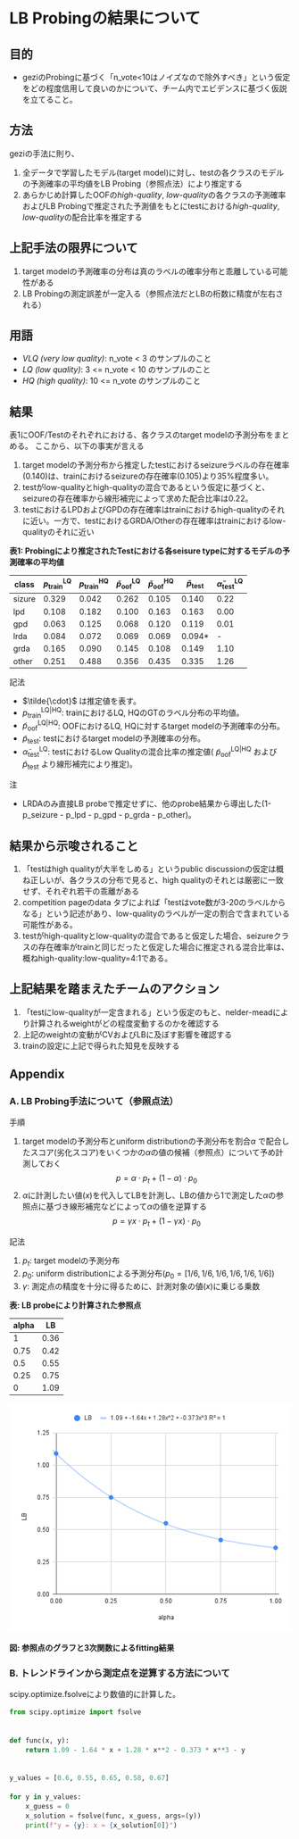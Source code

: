 # LB Probingの結果について

## 目的

* geziのProbingに基づく「n_vote<10はノイズなので除外すべき」という仮定をどの程度信用して良いのかについて、チーム内でエビデンスに基づく仮説を立てること。

## 方法

geziの手法に則り、

1. 全データで学習したモデル(target model)に対し、testの各クラスのモデルの予測確率の平均値をLB Probing（参照点法）により推定する
1. あらかじめ計算したOOFの*high-quality*, *low-quality*の各クラスの予測確率およびLB Probingで推定された予測値をもとにtestにおける*high-quality*, *low-quality*の配合比率を推定する

## 上記手法の限界について

1. target modelの予測確率の分布は真のラベルの確率分布と乖離している可能性がある
1. LB Probingの測定誤差が一定入る（参照点法だとLBの桁数に精度が左右される）

## 用語

* *VLQ (very low quality)*: n_vote < 3 のサンプルのこと
* *LQ (low quality)*: 3 <= n_vote < 10 のサンプルのこと
* *HQ (high quality)*: 10 <= n_vote のサンプルのこと

## 結果

表1にOOF/Testのそれぞれにおける、各クラスのtarget modelの予測分布をまとめる。
ここから、以下の事実が言える

1. target modelの予測分布から推定したtestにおけるseizureラベルの存在確率(0.140)は、trainにおけるseizureの存在確率(0.105)より35%程度多い。
1. testがlow-qualityとhigh-qualityの混合であるという仮定に基づくと、seizureの存在確率から線形補完によって求めた配合比率は0.22。
1. testにおけるLPDおよびGPDの存在確率はtrainにおけるhigh-qualityのそれに近い。一方で、testにおけるGRDA/Otherの存在確率はtrainにおけるlow-qualityのそれに近い

**表1: Probingにより推定されたTestにおける各seisure typeに対するモデルの予測確率の平均値**

| class  | $p_\text{train}^\text{LQ}$ | $p_\text{train}^\text{HQ}$ | $\tilde{p}_\text{oof}^\text{LQ}$ | $\tilde{p}_\text{oof}^\text{HQ}$ | $\tilde{p}_\text{test}$ | $\tilde{\alpha}_\text{test}^\text{LQ}$ |
|--------|-------------|-------------|-----------|-----------|--------|-------------|
| sizure | 0.329       | 0.042       | 0.262     | 0.105     | 0.140  | 0.22        |
| lpd    | 0.108       | 0.182       | 0.100     | 0.163     | 0.163  | 0.00        |
| gpd    | 0.063       | 0.125       | 0.068     | 0.120     | 0.119  | 0.01        |
| lrda   | 0.084       | 0.072       | 0.069     | 0.069     | 0.094* | -           |
| grda   | 0.165       | 0.090       | 0.145     | 0.108     | 0.149  | 1.10        |
| other  | 0.251       | 0.488       | 0.356     | 0.435     | 0.335  | 1.26        |

記法

* $\tilde{\cdot}$ は推定値を表す。
* $p_\text{train}^\text{LQ|HQ}$: trainにおけるLQ, HQのGTのラベル分布の平均値。
* $\tilde{p}_\text{oof}^\text{LQ|HQ}$: OOFにおけるLQ, HQに対するtarget modelの予測確率の分布。
* $\tilde{p}_\text{test}$: testにおけるtarget modelの予測確率の分布。
* $\tilde{\alpha}_\text{test}^\text{LQ}$: testにおけるLow Qualityの混合比率の推定値( $\tilde{p}_\text{oof}^\text{LQ|HQ}$ および $\tilde{p}_\text{test}$ より線形補完により推定)。

注

* LRDAのみ直接LB probeで推定せずに、他のprobe結果から導出した(1-p_seizure - p_lpd - p_gpd - p_grda - p_other)。

## 結果から示唆されること

1. 「testはhigh qualityが大半をしめる」というpublic discussionの仮定は概ね正しいが、各クラスの分布で見ると、high qualityのそれとは厳密に一致せず、それぞれ若干の乖離がある
1. competition pageのdata タブによれば「testはvote数が3-20のラベルからなる」という記述があり、low-qualityのラベルが一定の割合で含まれている可能性がある。
1. testがhigh-qualityとlow-qualityの混合であると仮定した場合、seizureクラスの存在確率がtrainと同じだったと仮定した場合に推定される混合比率は、概ねhigh-quality:low-quality=4:1である。

## 上記結果を踏まえたチームのアクション

1. 「testにlow-qualityが一定含まれる」という仮定のもと、nelder-meadにより計算されるweightがどの程度変動するのかを確認する
1. 上記のweightの変動がCVおよびLBに及ぼす影響を確認する
1. trainの設定に上記で得られた知見を反映する

## Appendix

### A. LB Probing手法について（参照点法）

手順

1. target modelの予測分布とuniform distributionの予測分布を割合$\alpha$ で配合したスコア(劣化スコア)をいくつかの$\alpha$の値の候補（参照点）について予め計測しておく
$$p = \alpha \cdot p_t + (1-\alpha) \cdot p_0$$
1. $\alpha$に計測したい値($x$)を代入してLBを計測し、LBの値から1で測定した$\alpha$の参照点に基づき線形補完などによって$\alpha$の値を逆算する
$$p = \gamma x \cdot p_t + (1-\gamma x) \cdot p_0$$

記法
1. $p_t$: target modelの予測分布
1. $p_0$: uniform distributionによる予測分布($p_0 = [1/6, 1/6, 1/6, 1/6, 1/6, 1/6]$)
1. $\gamma$: 測定点の精度を十分に得るために、計測対象の値($x$)に乗じる乗数

**表: LB probeにより計算された参照点**

| alpha |  LB  |
|-------|------|
| 1     | 0.36 |
| 0.75  | 0.42 |
| 0.5   | 0.55 |
| 0.25  | 0.75 |
| 0     | 1.09 |

![](resource/lb_probing.png)

**図: 参照点のグラフと3次関数によるfitting結果**

### B. トレンドラインから測定点を逆算する方法について

scipy.optimize.fsolveにより数値的に計算した。

```python
from scipy.optimize import fsolve


def func(x, y):
    return 1.09 - 1.64 * x + 1.28 * x**2 - 0.373 * x**3 - y


y_values = [0.6, 0.55, 0.65, 0.58, 0.67]

for y in y_values:
    x_guess = 0
    x_solution = fsolve(func, x_guess, args=(y))
    print(f"y = {y}: x ≈ {x_solution[0]}")
```
